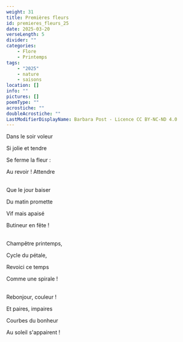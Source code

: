 ```yaml
---
weight: 31
title: Premières fleurs
id: premieres_fleurs_25
date: 2025-03-20
verseLength: 5
divider: ""
categories:
    - Flore
    - Printemps
tags:
    - "2025"
    - nature
    - saisons
location: []
info: ""
pictures: []
poemType: ""
acrostiche: ""
doubleAcrostiche: ""
LastModifierDisplayName: Barbara Post - Licence CC BY-NC-ND 4.0
---
```

Dans le soir voleur

Si jolie et tendre

Se ferme la fleur :

Au revoir ! Attendre

 \
Que le jour baiser

Du matin promette

Vif mais apaisé

Butineur en fête !

 \
Champêtre printemps,

Cycle du pétale,

Revoici ce temps

Comme une spirale !

 \
Rebonjour, couleur !

Et paires, impaires

Courbes du bonheur

Au soleil s'appairent !
